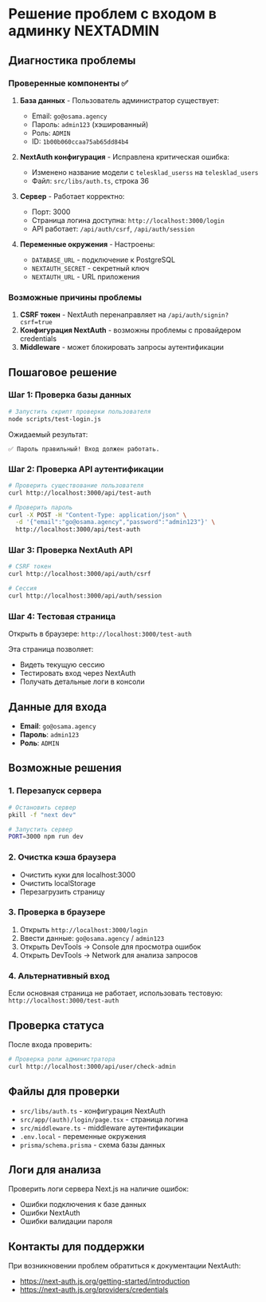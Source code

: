 # Решение проблем с входом в админку NEXTADMIN

## Диагностика проблемы

### Проверенные компоненты ✅

1. **База данных** - Пользователь администратор существует:
   - Email: `go@osama.agency`
   - Пароль: `admin123` (хэшированный)
   - Роль: `ADMIN`
   - ID: `1b00b060ccaa75ab65dd84b4`

2. **NextAuth конфигурация** - Исправлена критическая ошибка:
   - Изменено название модели с `telesklad_userss` на `telesklad_users`
   - Файл: `src/libs/auth.ts`, строка 36

3. **Сервер** - Работает корректно:
   - Порт: 3000
   - Страница логина доступна: `http://localhost:3000/login`
   - API работает: `/api/auth/csrf`, `/api/auth/session`

4. **Переменные окружения** - Настроены:
   - `DATABASE_URL` - подключение к PostgreSQL
   - `NEXTAUTH_SECRET` - секретный ключ
   - `NEXTAUTH_URL` - URL приложения

### Возможные причины проблемы

1. **CSRF токен** - NextAuth перенаправляет на `/api/auth/signin?csrf=true`
2. **Конфигурация NextAuth** - возможны проблемы с провайдером credentials
3. **Middleware** - может блокировать запросы аутентификации

## Пошаговое решение

### Шаг 1: Проверка базы данных

```bash
# Запустить скрипт проверки пользователя
node scripts/test-login.js
```

Ожидаемый результат:
```
✅ Пароль правильный! Вход должен работать.
```

### Шаг 2: Проверка API аутентификации

```bash
# Проверить существование пользователя
curl http://localhost:3000/api/test-auth

# Проверить пароль
curl -X POST -H "Content-Type: application/json" \
  -d '{"email":"go@osama.agency","password":"admin123"}' \
  http://localhost:3000/api/test-auth
```

### Шаг 3: Проверка NextAuth API

```bash
# CSRF токен
curl http://localhost:3000/api/auth/csrf

# Сессия
curl http://localhost:3000/api/auth/session
```

### Шаг 4: Тестовая страница

Открыть в браузере: `http://localhost:3000/test-auth`

Эта страница позволяет:
- Видеть текущую сессию
- Тестировать вход через NextAuth
- Получать детальные логи в консоли

## Данные для входа

- **Email**: `go@osama.agency`
- **Пароль**: `admin123`
- **Роль**: `ADMIN`

## Возможные решения

### 1. Перезапуск сервера

```bash
# Остановить сервер
pkill -f "next dev"

# Запустить сервер
PORT=3000 npm run dev
```

### 2. Очистка кэша браузера

- Очистить куки для localhost:3000
- Очистить localStorage
- Перезагрузить страницу

### 3. Проверка в браузере

1. Открыть `http://localhost:3000/login`
2. Ввести данные: `go@osama.agency` / `admin123`
3. Открыть DevTools → Console для просмотра ошибок
4. Открыть DevTools → Network для анализа запросов

### 4. Альтернативный вход

Если основная страница не работает, использовать тестовую:
`http://localhost:3000/test-auth`

## Проверка статуса

После входа проверить:

```bash
# Проверка роли администратора
curl http://localhost:3000/api/user/check-admin
```

## Файлы для проверки

- `src/libs/auth.ts` - конфигурация NextAuth
- `src/app/(auth)/login/page.tsx` - страница логина
- `src/middleware.ts` - middleware аутентификации
- `.env.local` - переменные окружения
- `prisma/schema.prisma` - схема базы данных

## Логи для анализа

Проверить логи сервера Next.js на наличие ошибок:
- Ошибки подключения к базе данных
- Ошибки NextAuth
- Ошибки валидации пароля

## Контакты для поддержки

При возникновении проблем обратиться к документации NextAuth:
- https://next-auth.js.org/getting-started/introduction
- https://next-auth.js.org/providers/credentials 
